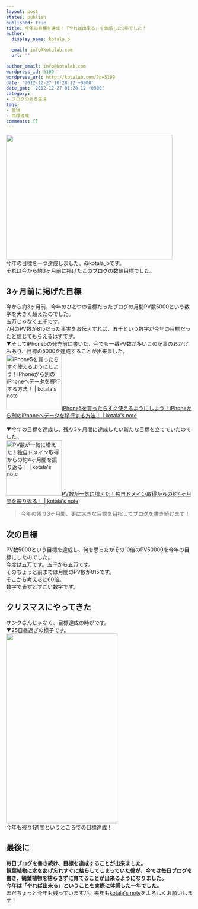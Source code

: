 ```yaml
---
layout: post
status: publish
published: true
title: 今年の目標を達成！「やれば出来る」を体感した1年でした！
author:
  display_name: kotala_b

  email: info@kotalab.com
  url: ''

author_email: info@kotalab.com
wordpress_id: 5109
wordpress_url: http://kotalab.com/?p=5109
date: '2012-12-27 10:28:12 +0900'
date_gmt: '2012-12-27 01:28:12 +0900'
category:
- ブログのある生活
tags:
- 習慣
- 目標達成
comments: []
---
```

<p><img alt="" src="http://kotalab.com/wp-content/uploads/slooProImg_20121226063946.jpg" width="448" height="336" /><br />
今年の目標を一つ達成しました。@kotala_bです。<br />
それは今から約3ヶ月前に掲げたこのブログの数値目標でした。<br />
<!--more--></p>
<h2>3ヶ月前に掲げた目標</h2>
<p>今から約3ヶ月前、今年のひとつの目標だったブログの月間PV数5000という数字を大きく超えたのでした。<br />
五万じゃなく五千です。<br />
7月のPV数が815だった事実をお伝えすれば、五千という数字が今年の目標だったと信じてもらえるはずです。<br />
▼そしてiPhone5の発売前に書いた、今でも一番PV数が多いこの記事のおかげもあり、目標の5000を達成することが出来ました。<br />
<a href="http://kotalab.com/from-iphone-to-iphone" target="_blank"><img class="alignleft" src="http://kotalab.com/wp-content/uploads/iphone_120911.jpg" alt="iPhone5を買ったらすぐ使えるようにしよう！iPhoneから別のiPhoneへデータを移行する方法！ | kotala's note" width="150" /></a><a href="http://kotalab.com/from-iphone-to-iphone" target="_blank">iPhone5を買ったらすぐ使えるようにしよう！iPhoneから別のiPhoneへデータを移行する方法！ | kotala's note</a><br style="clear:both" /><br />
▼今年の目標を達成し、残り3ヶ月間に達成したい新たな目標を立てていたのでした。<br />
<a href="http://kotalab.com/remember-4month" target="_blank"><img class="alignleft" src="http://kotalab.com/wp-content/uploads/review_121001.jpg" alt="PV数が一気に増えた！独自ドメイン取得からの約4ヶ月間を振り返る！ | kotala's note" width="150" /></a><a href="http://kotalab.com/remember-4month" target="_blank">PV数が一気に増えた！独自ドメイン取得からの約4ヶ月間を振り返る！ | kotala's note</a><br style="clear:both" /></p>
<blockquote><p>今年の残り3ヶ月間、更に大きな目標を目指してブログを書き続けます！</p></blockquote>
<h2>次の目標</h2>
<p>PV数5000という目標を達成し、何を思ったかその10倍のPV50000を今年の目標にしたのでした。<br />
今度は五万です。五千から五万です。<br />
そのちょっと前までは月間のPV数が815です。<br />
そこから考えると60倍。<br />
数字で表すとすごい数字です。</p>
<h2>クリスマスにやってきた</h2>
<p>サンタさんじゃなく、目標達成の時がです。<br />
▼25日昼過ぎの様子です。<br />
<img alt="" src="http://kotalab.com/wp-content/uploads/slooProImg_20121226064034.png" width="300" height="512" /><br />
今年も残り1週間というところでの目標達成！</p>
<h2>最後に</h2>
<p><strong>毎日ブログを書き続け、目標を達成することが出来ました。<br />
観葉植物に水をあげ忘れすぐに枯らしてしまっていた僕が、今では毎日ブログを書き、観葉植物を枯らさずに育てることが出来るようになりました。<br />
今年は「やれば出来る」ということを実際に体感した一年でした。</strong><br />
まだちょっと今年も残っていますが、来年も<a href="http://kotalab.com" title="kotala's note" target="_blank">kotala's note</a>をよろしくお願いします！</p>
